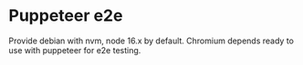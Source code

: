 # Puppeteer e2e
Provide debian with nvm, node 16.x by default. Chromium depends ready to use with puppeteer for e2e testing.